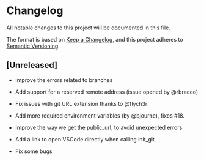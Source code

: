 # Changelog
All notable changes to this project will be documented in this file.

The format is based on [Keep a Changelog](https://keepachangelog.com/en/1.0.0/),
and this project adheres to [Semantic Versioning](https://semver.org/spec/v2.0.0.html).

## [Unreleased]
- Improve the errors related to branches
- Add support for a reserved remote address (issue opened by @rbracco) 

- Fix issues with git URL extension thanks to @flych3r
- Add more required environment variables (by @bjourne), fixes #18.
- Improve the way we get the public_url, to avoid unexpected errors
- Add a link to open VSCode directly when calling init_git
- Fix some bugs
